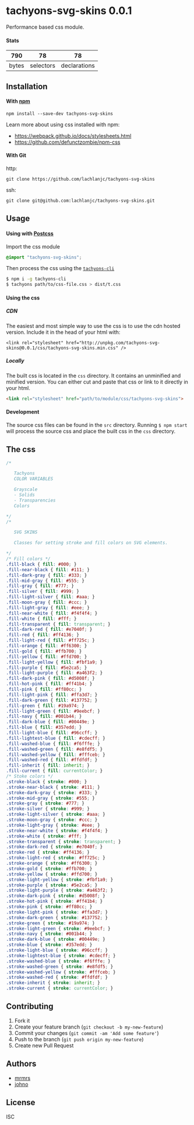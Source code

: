 # tachyons-svg-skins 0.0.1

Performance based css module.

#### Stats

790 | 78 | 78
---|---|---
bytes | selectors | declarations

## Installation

#### With [npm](https://npmjs.com)

```
npm install --save-dev tachyons-svg-skins
```

Learn more about using css installed with npm:
* https://webpack.github.io/docs/stylesheets.html
* https://github.com/defunctzombie/npm-css

#### With Git

http:
```
git clone https://github.com/lachlanjc/tachyons-svg-skins
```

ssh:
```
git clone git@github.com:lachlanjc/tachyons-svg-skins.git
```

## Usage

#### Using with [Postcss](https://github.com/postcss/postcss)

Import the css module

```css
@import "tachyons-svg-skins";
```

Then process the css using the [`tachyons-cli`](https://github.com/lachlanjc/tachyons-cli)

```sh
$ npm i -g tachyons-cli
$ tachyons path/to/css-file.css > dist/t.css
```

#### Using the css

##### CDN
The easiest and most simple way to use the css is to use the cdn hosted version. Include it in the head of your html with:

```
<link rel="stylesheet" href="http://unpkg.com/tachyons-svg-skins@0.0.1/css/tachyons-svg-skins.min.css" />
```

##### Locally
The built css is located in the `css` directory. It contains an unminified and minified version.
You can either cut and paste that css or link to it directly in your html.

```html
<link rel="stylesheet" href="path/to/module/css/tachyons-svg-skins">
```

#### Development

The source css files can be found in the `src` directory.
Running `$ npm start` will process the source css and place the built css in the `css` directory.

## The css

```css
/*

   Tachyons
   COLOR VARIABLES

   Grayscale
   - Solids
   - Transparencies
   Colors

*/
/*

   SVG SKINS

   Classes for setting stroke and fill colors on SVG elements.

*/
/* Fill colors */
.fill-black { fill: #000; }
.fill-near-black { fill: #111; }
.fill-dark-gray { fill: #333; }
.fill-mid-gray { fill: #555; }
.fill-gray { fill: #777; }
.fill-silver { fill: #999; }
.fill-light-silver { fill: #aaa; }
.fill-moon-gray { fill: #ccc; }
.fill-light-gray { fill: #eee; }
.fill-near-white { fill: #f4f4f4; }
.fill-white { fill: #fff; }
.fill-transparent { fill: transparent; }
.fill-dark-red { fill: #e7040f; }
.fill-red { fill: #ff4136; }
.fill-light-red { fill: #ff725c; }
.fill-orange { fill: #ff6300; }
.fill-gold { fill: #ffb700; }
.fill-yellow { fill: #ffd700; }
.fill-light-yellow { fill: #fbf1a9; }
.fill-purple { fill: #5e2ca5; }
.fill-light-purple { fill: #a463f2; }
.fill-dark-pink { fill: #d5008f; }
.fill-hot-pink { fill: #ff41b4; }
.fill-pink { fill: #ff80cc; }
.fill-light-pink { fill: #ffa3d7; }
.fill-dark-green { fill: #137752; }
.fill-green { fill: #19a974; }
.fill-light-green { fill: #9eebcf; }
.fill-navy { fill: #001b44; }
.fill-dark-blue { fill: #00449e; }
.fill-blue { fill: #357edd; }
.fill-light-blue { fill: #96ccff; }
.fill-lightest-blue { fill: #cdecff; }
.fill-washed-blue { fill: #f6fffe; }
.fill-washed-green { fill: #e8fdf5; }
.fill-washed-yellow { fill: #fffceb; }
.fill-washed-red { fill: #ffdfdf; }
.fill-inherit { fill: inherit; }
.fill-current { fill: currentColor; }
/* Stoke colors */
.stroke-black { stroke: #000; }
.stroke-near-black { stroke: #111; }
.stroke-dark-gray { stroke: #333; }
.stroke-mid-gray { stroke: #555; }
.stroke-gray { stroke: #777; }
.stroke-silver { stroke: #999; }
.stroke-light-silver { stroke: #aaa; }
.stroke-moon-gray { stroke: #ccc; }
.stroke-light-gray { stroke: #eee; }
.stroke-near-white { stroke: #f4f4f4; }
.stroke-white { stroke: #fff; }
.stroke-transparent { stroke: transparent; }
.stroke-dark-red { stroke: #e7040f; }
.stroke-red { stroke: #ff4136; }
.stroke-light-red { stroke: #ff725c; }
.stroke-orange { stroke: #ff6300; }
.stroke-gold { stroke: #ffb700; }
.stroke-yellow { stroke: #ffd700; }
.stroke-light-yellow { stroke: #fbf1a9; }
.stroke-purple { stroke: #5e2ca5; }
.stroke-light-purple { stroke: #a463f2; }
.stroke-dark-pink { stroke: #d5008f; }
.stroke-hot-pink { stroke: #ff41b4; }
.stroke-pink { stroke: #ff80cc; }
.stroke-light-pink { stroke: #ffa3d7; }
.stroke-dark-green { stroke: #137752; }
.stroke-green { stroke: #19a974; }
.stroke-light-green { stroke: #9eebcf; }
.stroke-navy { stroke: #001b44; }
.stroke-dark-blue { stroke: #00449e; }
.stroke-blue { stroke: #357edd; }
.stroke-light-blue { stroke: #96ccff; }
.stroke-lightest-blue { stroke: #cdecff; }
.stroke-washed-blue { stroke: #f6fffe; }
.stroke-washed-green { stroke: #e8fdf5; }
.stroke-washed-yellow { stroke: #fffceb; }
.stroke-washed-red { stroke: #ffdfdf; }
.stroke-inherit { stroke: inherit; }
.stroke-current { stroke: currentColor; }
```

## Contributing

1. Fork it
2. Create your feature branch (`git checkout -b my-new-feature`)
3. Commit your changes (`git commit -am 'Add some feature'`)
4. Push to the branch (`git push origin my-new-feature`)
5. Create new Pull Request

## Authors

* [mrmrs](http://mrmrs.io)
* [johno](http://johnotander.com)

## License

ISC
